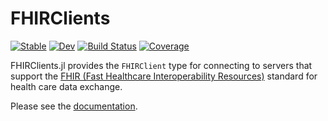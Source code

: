 # FHIRClients

[![Stable](https://img.shields.io/badge/docs-stable-blue.svg)](https://JuliaHealth.github.io/FHIRClients.jl/stable)
[![Dev](https://img.shields.io/badge/docs-dev-blue.svg)](https://JuliaHealth.github.io/FHIRClients.jl/dev)
[![Build Status](https://github.com/JuliaHealth/FHIRClients.jl/workflows/CI/badge.svg)](https://github.com/JuliaHealth/FHIRClient.jl/actions)
[![Coverage](https://codecov.io/gh/JuliaHealth/FHIRClients.jl/branch/master/graph/badge.svg)](https://codecov.io/gh/JuliaHealth/FHIRClient.jl)

FHIRClients.jl provides the `FHIRClient` type for connecting to servers that
support the [FHIR (Fast Healthcare Interoperability Resources)](https://hl7.org/fhir/)
standard for health care data exchange.

Please see the [documentation](https://JuliaHealth.github.io/FHIRClients.jl/stable).
